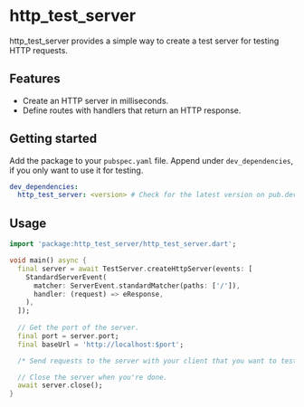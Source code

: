 # http_test_server

http_test_server provides a simple way to create a test server for testing HTTP requests.

## Features

- Create an HTTP server in milliseconds.
- Define routes with handlers that return an HTTP response.

## Getting started

Add the package to your `pubspec.yaml` file. Append under `dev_dependencies`, if you only want to use it for testing.

```yaml
dev_dependencies:
  http_test_server: <version> # Check for the latest version on pub.dev
```

## Usage

```dart
import 'package:http_test_server/http_test_server.dart';

void main() async {
  final server = await TestServer.createHttpServer(events: [
    StandardServerEvent(
      matcher: ServerEvent.standardMatcher(paths: ['/']),
      handler: (request) => eResponse,
    ),
  ]);
  
  // Get the port of the server.
  final port = server.port;
  final baseUrl = 'http://localhost:$port';

  /* Send requests to the server with your client that you want to test. */

  // Close the server when you're done.
  await server.close();
}
```
